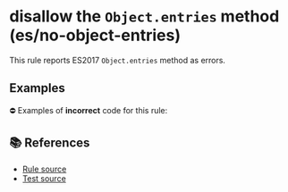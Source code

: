 # disallow the `Object.entries` method (es/no-object-entries)

This rule reports ES2017 `Object.entries` method as errors.

## Examples

⛔ Examples of **incorrect** code for this rule:

<eslint-playground type="bad" code="/*eslint es/no-object-entries: error */
const entries = Object.entries(obj)
" />

## 📚 References

- [Rule source](https://github.com/mysticatea/eslint-plugin-es/blob/v1.2.0/lib/rules/no-object-entries.js)
- [Test source](https://github.com/mysticatea/eslint-plugin-es/blob/v1.2.0/tests/lib/rules/no-object-entries.js)
